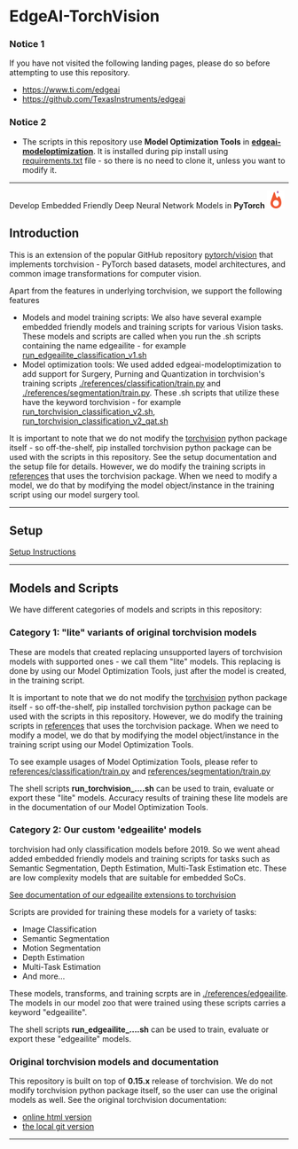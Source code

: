 # EdgeAI-TorchVision 

### Notice 1
If you have not visited the following landing pages, please do so before attempting to use this repository.
- https://www.ti.com/edgeai 
- https://github.com/TexasInstruments/edgeai


### Notice 2
- The scripts in this repository use **Model Optimization Tools** in **[edgeai-modeloptimization](https://github.com/TexasInstruments/edgeai-modeloptimization/tree/r9.1)**. It is installed during pip install using [requirements.txt](requirements.txt) file - so there is no need to clone it, unless you want to modify it.

<hr>

Develop Embedded Friendly Deep Neural Network Models in **PyTorch** ![PyTorch](./docs/source/_static/img/pytorch-logo-flame.png)

## Introduction
This is an extension of the popular GitHub repository [pytorch/vision](https://github.com/pytorch/vision) that implements torchvision - PyTorch based datasets, model architectures, and common image transformations for computer vision.

Apart from the features in underlying torchvision, we support the following features
- Models and model training scripts: We also have several example embedded friendly models and training scripts for various Vision tasks. These models and scripts are called when you run the .sh scripts containing the name edgeailite - for example [run_edgeailite_classification_v1.sh](./run_edgeailite_classification_v1.sh)
- Model optimization tools: We used added edgeai-modeloptimization to add support for Surgery, Purning and Quantization in torchvision's training scripts [./references/classification/train.py](./references/classification/train.py) and [./references/segmentation/train.py](./references/segmentation/train.py). These .sh scripts that utilize these have the keyword torchvision - for example [run_torchvision_classification_v2.sh](./run_torchvision_classification_v2.sh), [run_torchvision_classification_v2_qat.sh](./run_torchvision_classification_v2_qat.sh)

It is important to note that we do not modify the [torchvision](./torchvision) python package itself - so off-the-shelf, pip installed torchvision python package can be used with the scripts in this repository. See the setup documentation and the setup file for details. However, we do modify the training scripts in [references](./references) that uses the torchvision package. When we need to modify a model, we do that by modifying the model object/instance in the training script using our model surgery tool.

<hr>

## Setup 
[Setup Instructions](./references/edgeailite/docs/setup.md)

<hr>


## Models and Scripts

We have different categories of models and scripts in this repository:

### Category 1: "lite" variants of original torchvision models
These are models that created replacing unsupported layers of torchvision models with supported ones - we call them "lite" models. This replacing is done by using our Model Optimization Tools, just after the model is created, in the training script.

It is important to note that we do not modify the [torchvision](./torchvision) python package itself - so off-the-shelf, pip installed torchvision python package can be used with the scripts in this repository. However, we do modify the training scripts in [references](./references) that uses the torchvision package. When we need to modify a model, we do that by modifying the model object/instance in the training script using our Model Optimization Tools.

To see example usages of Model Optimization Tools, please refer to [references/classification/train.py](./references/classification/train.py) and [references/segmentation/train.py](./references/segmentation/train.py)

The shell scripts **run_torchvision_....sh** can be used to train, evaluate or export these "lite" models. Accuracy results of training these lite models are in the documentation of our Model Optimization Tools.


### Category 2: Our custom 'edgeailite' models

torchvision had only classification models before 2019. So we went ahead added embedded friendly models and training scripts for tasks such as Semantic Segmentation, Depth Estimation, Multi-Task Estimation etc. These are low complexity models that are suitable for embedded SoCs. 

[See documentation of our edgeailite extensions to torchvision](./references/edgeailite/README.md)

Scripts are provided for training these models for a variety of tasks:

- Image Classification
- Semantic Segmentation
- Motion Segmentation
- Depth Estimation
- Multi-Task Estimation
- And more...

These models, transforms, and training scrpts are in [./references/edgeailite](./references/edgeailite). The models in our model zoo that were trained using these scripts carries a keyword "edgeailite".

The shell scripts **run_edgeailite_....sh** can be used to train, evaluate or export these "edgeailite" models. 


### Original torchvision models and documentation
This repository is built on top of **0.15.x** release of torchvision. We do not modify torchvision python package itself, so the user can use the original models as well. See the original torchvision documentation:
- [online html version](https://pytorch.org/vision/0.15/)
- [the local git version](./README.rst)

<hr>
